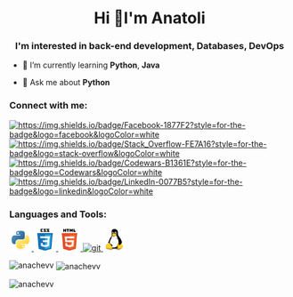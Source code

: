 <h1 align="center">Hi 👋I'm Anatoli</h1>
<h3 align="center">I'm interested in back-end development, Databases, DevOps</h3>

- 🌱 I’m currently learning **Python**, **Java**

- 💬 Ask me about **Python**

<!--Connect with me-->
<h3 align="left">Connect with me:</h3>
<p align="left">
<a href="https://fb.com/profile.php?id=100014652319380" target="blank"><img align="center" src="https://img.shields.io/badge/Facebook-1877F2?style=for-the-badge&logo=facebook&logoColor=white" alt="https://img.shields.io/badge/Facebook-1877F2?style=for-the-badge&logo=facebook&logoColor=white" height="30" width="100" /></a>
<a href="https://stackoverflow.com/users/18422727" target="blank"><img align="center" src="https://img.shields.io/badge/Stack_Overflow-FE7A16?style=for-the-badge&logo=stack-overflow&logoColor=white" alt="https://img.shields.io/badge/Stack_Overflow-FE7A16?style=for-the-badge&logo=stack-overflow&logoColor=white" height="30" width="100" /></a>
<a href="https://www.codewars.com/users/Brave_Jack" target="blank"><img align="center" src="https://img.shields.io/badge/Codewars-B1361E?style=for-the-badge&logo=Codewars&logoColor=white" alt="https://img.shields.io/badge/Codewars-B1361E?style=for-the-badge&logo=Codewars&logoColor=white" height="30" width="100" /></a>
<a href="https://www.linkedin.com/in/anatoli-nachev-bb7692239/" target="blank"><img align="center" src="https://img.shields.io/badge/LinkedIn-0077B5?style=for-the-badge&logo=linkedin&logoColor=white" alt="https://img.shields.io/badge/LinkedIn-0077B5?style=for-the-badge&logo=linkedin&logoColor=white" height="30" width="100" /></a>
</p>

<!--Languages and Tools-->
<h3 align="left">Languages and Tools:</h3>
<p align="left"> <a href="https://www.python.org" target="_blank" rel="noreferrer"> <img src="https://raw.githubusercontent.com/devicons/devicon/master/icons/python/python-original.svg" alt="python" width="40" height="40"/> </a><a href="https://www.w3schools.com/css/" target="_blank" rel="noreferrer"> <img src="https://raw.githubusercontent.com/devicons/devicon/master/icons/css3/css3-original-wordmark.svg" alt="css3" width="40" height="40"/> </a> <a href="https://www.w3.org/html/" target="_blank" rel="noreferrer"> <img src="https://raw.githubusercontent.com/devicons/devicon/master/icons/html5/html5-original-wordmark.svg" alt="html5" width="40" height="40"/> </a> <a href="https://git-scm.com/" target="_blank" rel="noreferrer"> <img src="https://www.vectorlogo.zone/logos/git-scm/git-scm-icon.svg" alt="git" width="40" height="40"/> </a> <a href="https://www.linux.org/" target="_blank" rel="noreferrer"> <img src="https://raw.githubusercontent.com/devicons/devicon/master/icons/linux/linux-original.svg" alt="linux" width="40" height="40"/> </a> </p>

<!--Most Used Languages-->
<p><img align="left" src="https://github-readme-stats.vercel.app/api/top-langs?username=anachevv&show_icons=true&locale=en&layout=compact" alt="anachevv" /></p>

<!--GitHub Stats-->
<p>&nbsp;<img align="center" src="https://github-readme-stats.vercel.app/api?username=anachevv&show_icons=true&locale=en" alt="anachevv" /></p>

<!--Contributions, Current Streak & Longest Streak-->
<p><img align="center" src="https://github-readme-streak-stats.herokuapp.com/?user=anachevv&" alt="anachevv" /></p>
